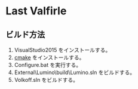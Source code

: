 Last Valfirle
==============================

ビルド方法
------------------------------
1. VisualStudio2015 をインストールする。
2. [cmake](https://cmake.org/) をインストールする。
3. Configure.bat を実行する。
4. External\Lumino\build\Lumino.sln をビルドする。
5. Volkoff.sln をビルドする。
